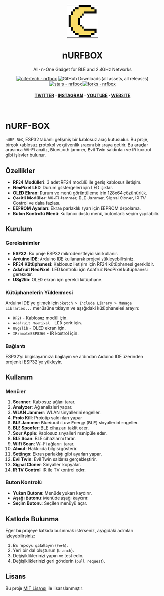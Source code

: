 <div align="center">

  <img src="https://github.com/FLUXXFALCON/esp32-nURF-BOX/blob/main/images/logo.png" alt="logo" width="100" height="auto" />

  <h1> nURFBOX </h1>
  <p> All-in-One Gadget for BLE and 2.4GHz Networks </p>


<!-- Badges -->
<a href="https://github.com/FLUXXFALCON/esp32-nURF-BOX" title="Go to GitHub repo"><img src="https://img.shields.io/static/v1?label=FLUXXFALCON&message=nurfbox&color=purple&logo=github" alt="cifertech - nrfbox"></a>
![GitHub Downloads (all assets, all releases)](https://img.shields.io/github/downloads/cifertech/nrfbox/total)
<a href="https://github.com/cifertech/nrfbox"><img src="https://img.shields.io/github/stars/cifertech/nrfbox?style=social" alt="stars - nrfbox"></a>
<a href="https://github.com/cifertech/nrfbox"><img src="https://img.shields.io/github/forks/cifertech/nrfbox?style=social" alt="forks - nrfbox"></a>


<h4>
    <a href="https://twitter.com/techcifer">TWITTER</a>
  <span> · </span>
    <a href="https://www.instagram.com/cifertech/">INSTAGRAM</a>
  <span> · </span>
    <a href="https://www.youtube.com/@techcifer">YOUTUBE</a>
  <span> · </span>
    <a href="https://cifertech.net/">WEBSITE</a>
  </h4>
</div>
<br/>


# nURF-BOX

`nURF-BOX`, ESP32 tabanlı gelişmiş bir kablosuz araç kutusudur. Bu proje, birçok kablosuz protokol ve güvenlik aracını bir araya getirir. Bu araçlar arasında Wi-Fi analiz, Bluetooth jammer, Evil Twin saldırıları ve IR kontrol gibi işlevler bulunur.

## Özellikler

* **RF24 Modülleri**: 3 adet RF24 modülü ile geniş kablosuz iletişim.
* **NeoPixel LED**: Durum göstergeleri için LED ışıklar.
* **OLED Ekran**: Durum ve menü görüntüleme için 128x64 çözünürlük.
* **Çeşitli Modüller**: Wi-Fi Jammer, BLE Jammer, Signal Cloner, IR TV Control ve daha fazlası.
* **EEPROM Ayarları**: Ekran parlaklık ayarı için EEPROM depolama.
* **Buton Kontrollü Menü**: Kullanıcı dostu menü, butonlarla seçim yapılabilir.

## Kurulum

### Gereksinimler

* **ESP32**: Bu proje ESP32 mikrodenetleyicisini kullanır.
* **Arduino IDE**: Arduino IDE kullanarak projeyi yükleyebilirsiniz.
* **RF24 Kütüphanesi**: Kablosuz iletişim için RF24 kütüphanesi gereklidir.
* **Adafruit NeoPixel**: LED kontrolü için Adafruit NeoPixel kütüphanesi gereklidir.
* **U8g2lib**: OLED ekran için gerekli kütüphane.

### Kütüphanelerin Yüklenmesi

Arduino IDE'ye gitmek için `Sketch > Include Library > Manage Libraries...` menüsüne tıklayın ve aşağıdaki kütüphaneleri arayın:

* `RF24` - Kablosuz modül için.
* `Adafruit NeoPixel` - LED şerit için.
* `U8g2lib` - OLED ekran için.
* `IRremoteESP8266` - IR kontrol için.

### Bağlantı

ESP32'yi bilgisayarınıza bağlayın ve ardından Arduino IDE üzerinden projenizi ESP32'ye yükleyin.

## Kullanım

### Menüler

1. **Scanner**: Kablosuz ağları tarar.
2. **Analyzer**: Ağ analizleri yapar.
3. **WLAN Jammer**: WLAN sinyallerini engeller.
4. **Proto Kill**: Prototip saldırıları yapar.
5. **BLE Jammer**: Bluetooth Low Energy (BLE) sinyallerini engeller.
6. **BLE Spoofer**: BLE cihazları taklit eder.
7. **Sour Apple**: Kablosuz sinyalleri manipüle eder.
8. **BLE Scan**: BLE cihazlarını tarar.
9. **WiFi Scan**: Wi-Fi ağlarını tarar.
10. **About**: Hakkında bilgisi gösterir.
11. **Settings**: Ekran parlaklığı gibi ayarları yapar.
12. **Evil Twin**: Evil Twin saldırısı gerçekleştirir.
13. **Signal Cloner**: Sinyalleri kopyalar.
14. **IR TV Control**: IR ile TV kontrol eder.

### Buton Kontrolü

* **Yukarı Butonu**: Menüde yukarı kaydırır.
* **Aşağı Butonu**: Menüde aşağı kaydırır.
* **Seçim Butonu**: Seçilen menüyü açar.

## Katkıda Bulunma

Eğer bu projeye katkıda bulunmak isterseniz, aşağıdaki adımları izleyebilirsiniz:

1. Bu repoyu çatallayın (`fork`).
2. Yeni bir dal oluşturun (`branch`).
3. Değişikliklerinizi yapın ve test edin.
4. Değişikliklerinizi geri gönderin (`pull request`).

## Lisans

Bu proje [MIT Lisansı](LICENSE) ile lisanslanmıştır.

